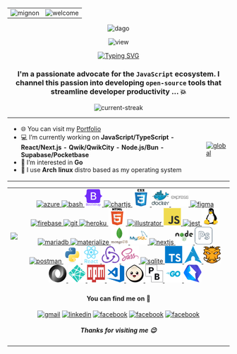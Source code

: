 <!-- BANNER -->
<div align="center">
<table>
<tr>
<td><img src="http://octodex.github.com/images/minion.png" alt="mignon" width="200"></img>
</td>
<td><img src="https://rajarakoto.github.io/github-docs/rajarakoto/welcome.png"  alt="welcome" width="520" height="150"></td>
</tr>
</table>
</div>

<!-- HEADER -->
<div align="center">
<p><img src="https://rajarakoto.github.io/github-docs/rajarakoto/dago.gif"  alt="dago" width="50"></p>
<p><img src="https://komarev.com/ghpvc/?username=RajaRokoto" alt="view" width="120"/></p>

[![Typing SVG](https://readme-typing-svg.herokuapp.com?font=Cascadia+Code&size=18&duration=8000&pause=1500&color=2BD200&center=true&vCenter=true&random=false&width=435&lines=cowsay+-f+tux+%22open-source%22;rg+-i+%22coding%22+~%2Fpassion.txt;echo+%22growth%3Afailure%22+%7C+cut+-d'%3A'+-f1;git+commit+-m+%22contrib+(closes+%237)%22;crontab+%3C%3C%3C+%220+0+*+*+1-5+%2Fhome%2Fdev.sh%22)](https://git.io/typing-svg)
</div>

<!-- ABOUT -->
<div align="center">
<h3>

I'm a passionate advocate for the `JavaScript` ecosystem. I channel this passion into developing `open-source` tools that streamline developer productivity ... 💥
</h3>
<img align="center" src="https://github-readme-streak-stats.herokuapp.com/?user=RajaRakoto&" alt="current-streak" />

<table>
<td>

- 🌐 You can visit my <a href="https://portfolio-raja.netlify.app/">Portfolio</a>
- 💻 I’m currently working on **JavaScript/TypeScript - React/Next.js - Qwik/QwikCity - Node.js/Bun - Supabase/Pocketbase**
- 🤔 I’m interested in **Go**
- 🐧 I use **Arch linux** distro based as my operating system
<td>

[![global](https://github-readme-stats.vercel.app/api/top-langs/?username=RajaRakoto&langs_count=20&layout=compact&hide=pascal,java,html,css,php,hack,scss)](https://github.com/RajaRakoto)
</td>
</table>
</div>

<!-- SECTION -->
<table>
 <th>
 <img src="https://media.giphy.com/media/WUlplcMpOCEmTGBtBW/giphy.gif" width="150"><br>
 </th>
  <td align="center">
 <a href="https://azure.microsoft.com/en-in/" target="_blank" rel="noreferrer"> <img src="https://www.vectorlogo.zone/logos/microsoft_azure/microsoft_azure-icon.svg" alt="azure" width="40" height="40"/> </a> <a href="https://www.gnu.org/software/bash/" target="_blank" rel="noreferrer"> <img src="https://www.vectorlogo.zone/logos/gnu_bash/gnu_bash-icon.svg" alt="bash" width="40" height="40"/> </a> <a href="https://getbootstrap.com" target="_blank" rel="noreferrer"> <img src="https://raw.githubusercontent.com/devicons/devicon/master/icons/bootstrap/bootstrap-plain-wordmark.svg" alt="bootstrap" width="40" height="40"/> </a> <a href="https://www.chartjs.org" target="_blank" rel="noreferrer"> <img src="https://www.chartjs.org/media/logo-title.svg" alt="chartjs" width="40" height="40"/> </a> <a href="https://www.w3schools.com/css/" target="_blank" rel="noreferrer"> <img src="https://raw.githubusercontent.com/devicons/devicon/master/icons/css3/css3-original-wordmark.svg" alt="css3" width="40" height="40"/> </a> <a href="https://www.docker.com/" target="_blank" rel="noreferrer"> <img src="https://raw.githubusercontent.com/devicons/devicon/master/icons/docker/docker-original-wordmark.svg" alt="docker" width="40" height="40"/> </a> <a href="https://expressjs.com" target="_blank" rel="noreferrer"> <img src="https://raw.githubusercontent.com/devicons/devicon/master/icons/express/express-original-wordmark.svg" alt="express" width="40" height="40"/> </a> <a href="https://www.figma.com/" target="_blank" rel="noreferrer"> <img src="https://www.vectorlogo.zone/logos/figma/figma-icon.svg" alt="figma" width="40" height="40"/> </a> <a href="https://firebase.google.com/" target="_blank" rel="noreferrer"> <img src="https://www.vectorlogo.zone/logos/firebase/firebase-icon.svg" alt="firebase" width="40" height="40"/> </a> <a href="https://git-scm.com/" target="_blank" rel="noreferrer"> <img src="https://www.vectorlogo.zone/logos/git-scm/git-scm-icon.svg" alt="git" width="40" height="40"/> </a> <a href="https://heroku.com" target="_blank" rel="noreferrer"> <img src="https://www.vectorlogo.zone/logos/heroku/heroku-icon.svg" alt="heroku" width="40" height="40"/> </a> <a href="https://www.w3.org/html/" target="_blank" rel="noreferrer"> <img src="https://raw.githubusercontent.com/devicons/devicon/master/icons/html5/html5-original-wordmark.svg" alt="html5" width="40" height="40"/> </a> <a href="https://www.adobe.com/in/products/illustrator.html" target="_blank" rel="noreferrer"> <img src="https://www.vectorlogo.zone/logos/adobe_illustrator/adobe_illustrator-icon.svg" alt="illustrator" width="40" height="40"/> </a> <a href="https://developer.mozilla.org/en-US/docs/Web/JavaScript" target="_blank" rel="noreferrer"> <img src="https://raw.githubusercontent.com/devicons/devicon/master/icons/javascript/javascript-original.svg" alt="javascript" width="40" height="40"/> </a> <a href="https://jestjs.io" target="_blank" rel="noreferrer"> <img src="https://www.vectorlogo.zone/logos/jestjsio/jestjsio-icon.svg" alt="jest" width="40" height="40"/> </a> <a href="https://www.linux.org/" target="_blank" rel="noreferrer"> <img src="https://raw.githubusercontent.com/devicons/devicon/master/icons/linux/linux-original.svg" alt="linux" width="40" height="40"/> </a> <a href="https://mariadb.org/" target="_blank" rel="noreferrer"> <img src="https://www.vectorlogo.zone/logos/mariadb/mariadb-icon.svg" alt="mariadb" width="40" height="40"/> </a> <a href="https://materializecss.com/" target="_blank" rel="noreferrer"> <img src="https://raw.githubusercontent.com/prplx/svg-logos/5585531d45d294869c4eaab4d7cf2e9c167710a9/svg/materialize.svg" alt="materialize" width="40" height="40"/> </a> <a href="https://www.mongodb.com/" target="_blank" rel="noreferrer"> <img src="https://raw.githubusercontent.com/devicons/devicon/master/icons/mongodb/mongodb-original-wordmark.svg" alt="mongodb" width="40" height="40"/> </a> <a href="https://www.mysql.com/" target="_blank" rel="noreferrer"> <img src="https://raw.githubusercontent.com/devicons/devicon/master/icons/mysql/mysql-original-wordmark.svg" alt="mysql" width="40" height="40"/> </a> <a href="https://nextjs.org/" target="_blank" rel="noreferrer"> <img src="https://cdn.worldvectorlogo.com/logos/nextjs-2.svg" alt="nextjs" width="40" height="40"/> </a> <a href="https://nodejs.org" target="_blank" rel="noreferrer"> <img src="https://raw.githubusercontent.com/devicons/devicon/master/icons/nodejs/nodejs-original-wordmark.svg" alt="nodejs" width="40" height="40"/> </a> <a href="https://www.photoshop.com/en" target="_blank" rel="noreferrer"> <img src="https://raw.githubusercontent.com/devicons/devicon/master/icons/photoshop/photoshop-line.svg" alt="photoshop" width="40" height="40"/> </a> <a href="https://postman.com" target="_blank" rel="noreferrer"> <img src="https://www.vectorlogo.zone/logos/getpostman/getpostman-icon.svg" alt="postman" width="40" height="40"/> </a> <a href="https://www.python.org" target="_blank" rel="noreferrer"> <img src="https://raw.githubusercontent.com/devicons/devicon/master/icons/python/python-original.svg" alt="python" width="40" height="40"/> </a> <a href="https://reactjs.org/" target="_blank" rel="noreferrer"> <img src="https://raw.githubusercontent.com/devicons/devicon/master/icons/react/react-original-wordmark.svg" alt="react" width="40" height="40"/> </a> <a href="https://redux.js.org" target="_blank" rel="noreferrer"> <img src="https://raw.githubusercontent.com/devicons/devicon/master/icons/redux/redux-original.svg" alt="redux" width="40" height="40"/> </a> <a href="https://sass-lang.com" target="_blank" rel="noreferrer"> <img src="https://raw.githubusercontent.com/devicons/devicon/master/icons/sass/sass-original.svg" alt="sass" width="40" height="40"/> </a> <a href="https://www.sqlite.org/" target="_blank" rel="noreferrer"> <img src="https://www.vectorlogo.zone/logos/sqlite/sqlite-icon.svg" alt="sqlite" width="40" height="40"/> </a> <a href="https://www.typescriptlang.org/" target="_blank" rel="noreferrer"> <img src="https://raw.githubusercontent.com/devicons/devicon/master/icons/typescript/typescript-original.svg" alt="typescript" width="40" height="40"/> </a> </a><a href="https://archlinux.fr/" target="_blank" rel="noreferrer"> <img src="https://raw.githubusercontent.com/RajaRakoto/github-docs/master/tech-svg/arch.svg" alt="arch" width="40" height="40"/> </a> 
<a href="https://gruntjs.com/" target="_blank" rel="noreferrer"> <img src="https://raw.githubusercontent.com/RajaRakoto/github-docs/master/tech-svg/grunt.svg" alt="grunt" width="40" height="40"/> </a> 
<a href="https://developer.mozilla.org/fr/docs/Web/JavaScript/Reference/Global_Objects/JSON" target="_blank" rel="noreferrer"> <img src="https://raw.githubusercontent.com/RajaRakoto/github-docs/master/tech-svg/json.svg" alt="json" width="40" height="40"/> </a> 
<a href="https://www.netlify.com/" target="_blank" rel="noreferrer"> <img src="https://raw.githubusercontent.com/RajaRakoto/github-docs/master/tech-svg/netlify.svg" alt="netlify" width="40" height="40"/> </a> 
<a href="https://www.npmjs.com/" target="_blank" rel="noreferrer"> <img src="https://raw.githubusercontent.com/RajaRakoto/github-docs/master/tech-svg/npm.svg" alt="npm" width="40" height="40"/> </a> 
<a href="https://code.visualstudio.com/" target="_blank" rel="noreferrer"> <img src="https://raw.githubusercontent.com/RajaRakoto/github-docs/master/tech-svg/vscode.svg" alt="vscode" width="40" height="40"/> <a href="https://bun.com/" target="_blank" rel="noreferrer"> <img src="https://raw.githubusercontent.com/RajaRakoto/github-docs/master/tech-svg/bun.svg" alt="bun" width="40" height="40"/> <a href="https://pocketbase.io/" target="_blank" rel="noreferrer"> <img src="https://raw.githubusercontent.com/RajaRakoto/github-docs/master/tech-svg/pocketbase.svg" alt="pocketbase" width="40" height="40"/> <a href="https://go.dev/" target="_blank" rel="noreferrer"> <img src="https://raw.githubusercontent.com/RajaRakoto/github-docs/master/tech-svg/go.svg" alt="go" width="40" height="40"/> <a href="https://qwik.builder.io/" target="_blank" rel="noreferrer"> <img src="https://raw.githubusercontent.com/RajaRakoto/github-docs/master/tech-svg/qwik.svg" alt="qwik" width="40" height="40"/>
 </td>
 </tr>
 <td colspan="7">
<div align="center" >
<h4>You can find me on 💬</h4>
<p>
<a href="mailto:raja.rakoto7@gmail.com" target="blank"><img src="https://cdn.jsdelivr.net/npm/simple-icons@3.0.1/icons/gmail.svg" alt="gmail" height="40" width="40" /></a> 
<a href="https://www.linkedin.com/in/raja-rakotonirina-20a0b116b" target="blank"><img src="https://cdn.jsdelivr.net/npm/simple-icons@3.0.1/icons/linkedin.svg" alt="linkedin" height="40" width="40" /></a>
<a href="https://www.facebook.com/raja.rakotonirina" target="blank"><img src="https://cdn.jsdelivr.net/npm/simple-icons@3.0.1/icons/facebook.svg" alt="facebook" height="40" width="40" /></a>
<a href="https://codepen.io/rajarakoto" target="blank"><img src="https://cdn.jsdelivr.net/npm/simple-icons@3.0.1/icons/codepen.svg" alt="facebook" height="40" width="40" /></a>
<a href="https://stackoverflow.com/users/17470222/raja-rakotonirina" target="blank"><img src="https://cdn.jsdelivr.net/npm/simple-icons@3.0.1/icons/stackoverflow.svg" alt="facebook" height="40" width="40" /></a>
</p>
<h5 class="test">Thanks for visiting me 😉️</h5>
  </td>
  </div>
</table>
